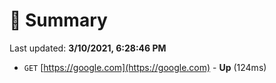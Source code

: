 # 📖 Summary
Last updated: **3/10/2021, 6:28:46 PM**

- `GET` [https://google.com](https://google.com) - **Up** (124ms)

